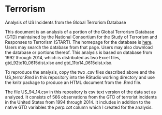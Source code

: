 # Terrorism
Analysis of US Incidents from the Global Terrorism Database

This document is an analysis of a portion of the Global Terrorism Database (GTD) 
maintained by the National Consortium for the Study of Terrorism and Responses to Terrorism (START). 
The homepage for the database is [here](http://www.start.umd.edu/gtd/). Users may search the database from that page. 
Users may also download the database or portions thereof. This analysis is based on database from 1992 through 2014, 
which is distributed as two Excel files, gtd\_92to10\_0615dist.xlsx and gtd\_11to14\_0615dist.xlsx. 

To reproduce the analysis, copy the two .csv files described above and the US\_terror.Rmd in this repository into the RStudio working directory and use the knitr package to produce an HTML document from the .Rmd file.

The file US\_94\_14.csv in this repository is csv text version of the data set as analyzed. It consists of 566 observations from the GTD of terrorist incidents in the United States from 1994 through 2014. It includes in addition to the native GTD variables the *perp.cat* column which I created for the analysis.
